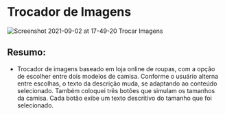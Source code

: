 # Trocador de Imagens

![Screenshot 2021-09-02 at 17-49-20 Trocar Imagens](https://user-images.githubusercontent.com/85134349/131914282-daef0962-fddc-4abc-b286-7a09b6efe210.png)


## Resumo:

- Trocador de imagens baseado em loja online de roupas, com a opção de escolher entre dois modelos de camisa. Conforme o usuário alterna entre escolhas, o texto da descrição muda, se adaptando ao conteúdo selecionado. Também coloquei três botões que simulam os tamanhos da camisa. Cada botão exibe um texto descritivo do tamanho que foi selecionado. 
